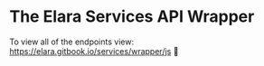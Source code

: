 # The Elara Services API Wrapper

To view all of the endpoints view: https://elara.gitbook.io/services/wrapper/js 💖
